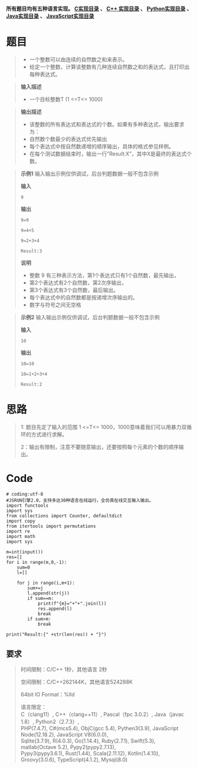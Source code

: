 **所有题目均有五种语言实现。
**[C实现目录](https://renjie.blog.csdn.net/article/details/129190260 "C实现目录")** 、
**[C++ 实现目录](https://blog.csdn.net/misayaaaaa/category_12036814.html "C++
实现目录")** 、
**[Python实现目录](https://blog.csdn.net/misayaaaaa/category_12111005.html
"Python实现目录")** 、
**[Java实现目录](https://blog.csdn.net/misayaaaaa/category_12111006.html
"Java实现目录")** 、
**[JavaScript实现目录](https://blog.csdn.net/misayaaaaa/category_12199270.html
"JavaScript实现目录")****

# 题目

>   * 一个整数可以由连续的自然数之和来表示。
>   * 给定一个整数，计算该整数有几种连续自然数之和的表达式，且打印出每种表达式。
>

>
> **输入描述**
>
>   * 一个目标整数T (1 <=T<= 1000)
>

>
> **输出描述**
>
>   * 该整数的所有表达式和表达式的个数。如果有多种表达式，输出要求为：
>   * 自然数个数最少的表达式优先输出
>   * 每个表达式中按自然数递增的顺序输出，具体的格式参见样例。
>   * 在每个测试数据结束时，输出一行”Result:X”，其中X是最终的表达式个数。
>

>
> **示例1** 输入输出示例仅供调试，后台判题数据一般不包含示例
>
> **输入**
>
> `9`
>
> **输出**
>
> `9=9`
>
> `9=4+5`
>
> `9=2+3+4`
>
> `Result:3`
>
> **说明**
>
>   * 整数 9 有三种表示方法，第1个表达式只有1个自然数，最先输出，
>   * 第2个表达式有2个自然数，第2次序输出，
>   * 第3个表达式有3个自然数，最后输出。
>   * 每个表达式中的自然数都是按递增次序输出的。
>   * 数字与符号之间无空格
>

>
> **示例2** 输入输出示例仅供调试，后台判题数据一般不包含示例
>
> **输入**
>
> `10`
>
> **输出**
>
> `10=10`
>
> `10=1+2+3+4`
>
> `Result:2`

# 思路

> 1: 题目先定了输入的范围 1 <=T<= 1000，1000意味着我们可以用暴力双循环的方式进行求解。
>
> 2：输出有限制，注意不要随意输出，还要按照每个元素的个数的顺序输出。

#

# Code

    
    
    # coding:utf-8
    #JSRUN引擎2.0，支持多达30种语言在线运行，全仿真在线交互输入输出。 
    import functools
    import sys
    from collections import Counter, defaultdict
    import copy
    from itertools import permutations
    import re
    import math
    import sys
    
    m=int(input())
    res=[]
    for i in range(m,0,-1):
        sum=0
        l=[]
     
        for j in range(i,m+1):
            sum+=j
            l.append(str(j))
            if sum==m:
                print(f"{m}="+"+".join(l))
                res.append(l)
                break
            if sum>m:
                break
     
    print("Result:{" +str(len(res)) + "}")
    

## 要求

> 时间限制：C/C++ 1秒，其他语言 2秒
>
> 空间限制：C/C++262144K，其他语言524288K
>
> 64bit IO Format：%lld
>
> 语言限定：  
>  C（clang11）, C++（clang++11）, Pascal（fpc 3.0.2）, Java（javac 1.8）,
> Python2（2.7.3）,  
>  PHP(7.4.7), C#(mcs5.4), ObjC(gcc 5.4), Pythen3(3.9), JavaScript
> Node(12.18.2), JavaScript V8(6.0.0),  
>  Sqlite(3.7.9), R(4.0.3), Go(1.14.4), Ruby(2.7.1), Swift(5.3), matlab(Octave
> 5.2), Pypy2(pypy2.7.13),  
>  Pypy3(pypy3.6.1), Rust(1.44), Scala(2.11.12), Kotlin(1.4.10),
> Groovy(3.0.6), TypeScript(4.1.2), Mysql(8.0)

